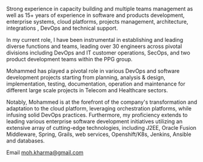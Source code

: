 Strong experience in capacity building and multiple teams management as well as 15+ years of experience in software and products development, enterprise systems, cloud platforms, projects management, architecture, integrations , DevOps and technical support.

In my current role, I have been instrumental in establishing and leading diverse functions and teams, leading over 30 engineers across pivotal divisions including DevOps and IT customer operations, SecOps, and two product development teams within the PPG group.

Mohammed has played a pivotal role in various DevOps and software development projects starting from planning, analysis & design, implementation, testing, ‎documentation, operation and maintenance for different large scale projects in Telecom and Healthcare sectors.

Notably, Mohammed is at the forefront of the company's transformation and adaptation to the cloud platform, leveraging orchestration platforms, while infusing solid DevOps practices. Furthermore, my proficiency extends to leading various enterprise software development initiatives utilizing an extensive array of cutting-edge technologies, including J2EE, Oracle Fusion Middleware, Spring, Grails, web services, Openshift/K8s, Jenkins, Ansible and databases.

Email
moh.kharma@gmail.com

<!---
mohkharma/mohkharma is a ✨ special ✨ repository because its `README.md` (this file) appears on your GitHub profile.
You can click the Preview link to take a look at your changes.
--->
